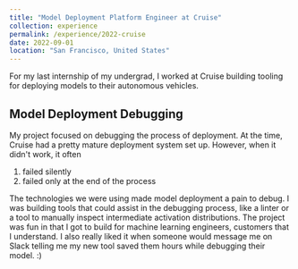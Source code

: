 ```yaml
---
title: "Model Deployment Platform Engineer at Cruise"
collection: experience
permalink: /experience/2022-cruise
date: 2022-09-01
location: "San Francisco, United States"
---
```


For my last internship of my undergrad, I worked at Cruise building tooling for deploying models to their autonomous vehicles.

## Model Deployment Debugging
My project focused on debugging the process of deployment. 
At the time, Cruise had a pretty mature deployment system set up. 
However, when it didn't work, it often
1. failed silently
2. failed only at the end of the process

The technologies we were using made model deployment a pain to debug.
I was building tools that could assist in the debugging process, like a linter or a tool to manually inspect intermediate activation distributions.
The project was fun in that I got to build for machine learning engineers, customers that I understand. 
I also really liked it when someone would message me on Slack telling me my new tool saved them hours while debugging their model. :)

